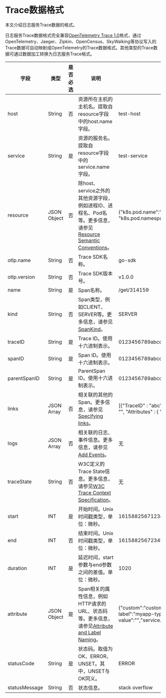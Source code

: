 # Trace数据格式

本文介绍日志服务Trace数据的格式。

日志服务Trace数据格式完全兼容[OpenTelemetry Trace 1.0](https://github.com/open-telemetry/opentelemetry-specification/blob/main/specification/trace/api.md#span)格式，通过OpenTelemetry、Jaeger、Zipkin、OpenCensus、SkyWalking等协议写入的Trace数据可自动映射成OpenTelemetry的Trace数据格式。其他类型的Trace数据可通过数据加工转换为日志服务Trace格式。

|字段|类型|是否必选|说明|示例|
|--|--|----|--|--|
|host|String|否|资源所在主机的主机名。提取自resource字段中的host.name字段。|test-host|
|service|String|是|资源的服务名。提取自resource字段中的service.name字段。|test-service|
|resource|JSON Object|否|除host、service之外的其他资源字段，例如进程ID、进程名、Pod名等。更多信息，请参见[Resource Semantic Conventions](https://github.com/open-telemetry/opentelemetry-specification/tree/main/specification/resource/semantic_conventions)。|\{"k8s.pod.name":"xxxx", "k8s.pod.namespace":"kube-system"\}|
|otlp.name|String|否|Trace SDK名称。|go-sdk|
|otlp.version|String|否|Trace SDK版本号。|v1.0.0|
|name|String|是|Span名称。|/get/314159|
|kind|String|否|Span类型，例如CLIENT、SERVER等。更多信息，请参见[SpanKind](https://github.com/open-telemetry/opentelemetry-specification/blob/main/specification/trace/api.md#spankind)。|SERVER|
|traceID|String|是|Trace ID。使用十六进制表示。|0123456789abcde0123456789abcde|
|spanID|String|是|Span ID。使用十六进制表示。|0123456789abcde|
|parentSpanID|String|是|ParentSpan ID。使用十六进制表示。|0123456789abcde|
|links|JSON Array|否|相关联的其他的Span。更多信息，请参见[Specifying links](https://github.com/open-telemetry/opentelemetry-specification/blob/main/specification/trace/api.md#specifying-links)。|\[\{"TraceID" : "abc", "SpanId" : "abc", "TraceState" : "", "Attributes" : \{ "k" : "v" \} \}\]|
|logs|JSON Array|否|相关联的日志、事件信息。更多信息，请参见[Add Events](https://github.com/open-telemetry/opentelemetry-specification/blob/main/specification/trace/api.md#add-events)。|无|
|traceState|String|否|W3C定义的Trace State信息。更多信息，请参见[W3C Trace Context Specification](https://www.w3.org/TR/trace-context/#tracestate-header)。|无|
|start|INT|是|开始时间。Unix时间戳类型，单位：微秒。|1615882567123456|
|end|INT|否|结束时间。Unix时间戳类型，单位：微秒。|1615882567234567|
|duration|INT|是|延迟时间，start参数与end参数之间的差值。单位：微秒。|1020|
|attribute|JSON Object|是|Span相关的属性信息，例如HTTP请求的URL、状态码等。更多信息，请参见[Attribute and Label Naming](https://github.com/open-telemetry/opentelemetry-specification/blob/main/specification/common/attribute-and-label-naming.md)。|\{"custom":"custom","host.hostname":"myhost","my-label":"myapp-type","null-value":"","service.name":"myapp"\}|
|statusCode|String|是|状态码。取值为OK、ERROR、UNSET。其中，UNSET与OK同义。|ERROR|
|statusMessage|String|否|状态信息。|stack overflow|

